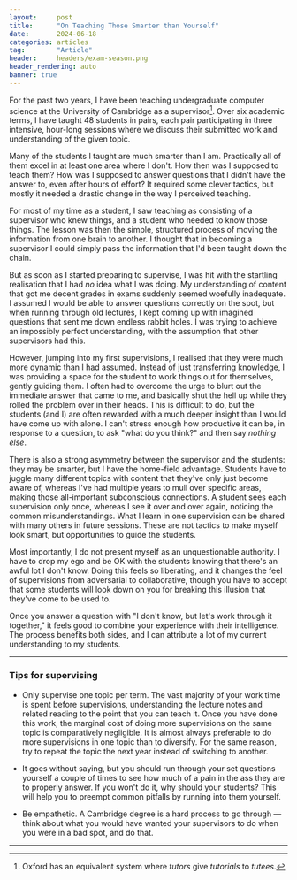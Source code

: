 ```yaml
---
layout:     post
title:      "On Teaching Those Smarter than Yourself"
date:       2024-06-18
categories: articles
tag:        "Article"
header:     headers/exam-season.png
header_rendering: auto
banner: true
---
```


For the past two years, I have been teaching undergraduate computer science at the University of Cambridge as a supervisor[^1]. Over six academic terms, I have taught 48 students in pairs, each pair participating in three intensive, hour-long sessions where we discuss their submitted work and understanding of the given topic.

Many of the students I taught are much smarter than I am. Practically all of them excel in at least one area where I don't. How then was I supposed to teach them? How was I supposed to answer questions that I didn't have the answer to, even after hours of effort? It required some clever tactics, but mostly it needed a drastic change in the way I perceived teaching.

For most of my time as a student, I saw teaching as consisting of a supervisor who knew things, and a student who needed to know those things. The lesson was then the simple, structured process of moving the information from one brain to another. I thought that in becoming a supervisor I could simply pass the information that I'd been taught down the chain.

But as soon as I started preparing to supervise, I was hit with the startling realisation that I had *no* idea what I was doing. My understanding of content that got me decent grades in exams suddenly seemed woefully inadequate. I assumed I would be able to answer questions correctly on the spot, but when running through old lectures, I kept coming up with imagined questions that sent me down endless rabbit holes. I was trying to achieve an impossibly perfect understanding, with the assumption that other supervisors had this.

However, jumping into my first supervisions, I realised that they were much more dynamic than I had assumed. Instead of just transferring knowledge, I was providing a space for the student to work things out for themselves, gently guiding them. I often had to overcome the urge to blurt out the immediate answer that came to me, and basically shut the hell up while they rolled the problem over in their heads. This is difficult to do, but the students (and I) are often rewarded with a much deeper insight than I would have come up with alone. I can't stress enough how productive it can be, in response to a question, to ask "what do you think?" and then say *nothing else*.

There is also a strong asymmetry between the supervisor and the students: they may be smarter, but I have the home-field advantage. Students have to juggle many different topics with content that they've only just become aware of, whereas I've had multiple years to mull over specific areas, making those all-important subconscious connections. A student sees each supervision only once, whereas I see it over and over again, noticing the common misunderstandings. What I learn in one supervision can be shared with many others in future sessions. These are not tactics to make myself look smart, but opportunities to guide the students.

Most importantly, I do not present myself as an unquestionable authority. I have to drop my ego and be OK with the students knowing that there's an awful lot I don't know. Doing this feels so liberating, and it changes the feel of supervisions from adversarial to collaborative, though you have to accept that some students will look down on you for breaking this illusion that they've come to be used to.

Once you answer a question with "I don't know, but let's work through it together," it feels good to combine your experience with their intelligence. The process benefits both sides, and I can attribute a lot of my current understanding to my students.

---

### Tips for supervising

- Only supervise one topic per term. The vast majority of your work time is spent before supervisions, understanding the lecture notes and related reading to the point that you can teach it. Once you have done this work, the marginal cost of doing more supervisions on the same topic is comparatively negligible. It is almost always preferable to do more supervisions in one topic than to diversify. For the same reason, try to repeat the topic the next year instead of switching to another.

- It goes without saying, but you should run through your set questions yourself a couple of times to see how much of a pain in the ass they are to properly answer. If you won't do it, why should your students? This will help you to preempt common pitfalls by running into them yourself.

- Be empathetic. A Cambridge degree is a hard process to go through — think about what you would have wanted your supervisors to do when you were in a bad spot, and do that.

---

[^1]: Oxford has an equivalent system where *tutors* give *tutorials* to *tutees*.
